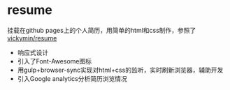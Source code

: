 # resume
挂载在github pages上的个人简历，用简单的html和css制作，参照了[vickymin/resume](https://github.com/vickymin/resume)
* 响应式设计
* 引入了Font-Awesome图标
* 用gulp+browser-sync实现对html+css的监听，实时刷新浏览器，辅助开发
* 引入Google analytics分析简历浏览情况
